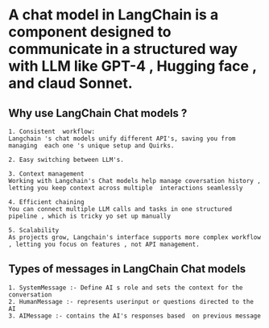 # A chat model in LangChain is a component designed to communicate in a structured way with LLM like  GPT-4 , Hugging face , and claud Sonnet.

## Why use LangChain Chat models ?  

```
1. Consistent  workflow: 
Langchain 's chat models unify different API's, saving you from managing  each one 's unique setup and Quirks.

2. Easy switching between LLM's. 

3. Context management
Working with Langchain's Chat models help manage coversation history , letting you keep context across multiple  interactions seamlessly 

4. Efficient chaining 
You can connect multiple LLM calls and tasks in one structured  pipeline , which is tricky yo set up manually

5. Scalability 
As projects grow, Langchain's interface supports more complex workflow , letting you focus on features , not API management.
```


## Types of messages in LangChain Chat models

```
1. SystemMessage :- Define AI s role and sets the context for the conversation
2. HumanMessage :- represents userinput or questions directed to the AI
3. AIMessage :- contains the AI's responses based  on previous message
```



